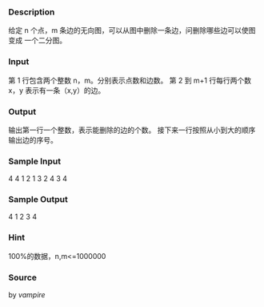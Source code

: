 
### Description
给定 n 个点，m 条边的无向图，可以从图中删除一条边，问删除哪些边可以使图变成
一个二分图。
### Input
第 1 行包含两个整数 n，m。分别表示点数和边数。
第 2 到 m+1 行每行两个数 x，y 表示有一条（x,y）的边。
### Output
输出第一行一个整数，表示能删除的边的个数。
接下来一行按照从小到大的顺序输出边的序号。
### Sample Input
4 4
1 2
1 3
2 4
3 4
### Sample Output
4
1 2 3 4
### Hint
100%的数据，n,m<=1000000

### Source
by _vampire_